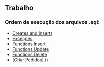## Trabalho
### Ordem de execução dos arquivos .sql:
- [Creates and Inserts](https://github.com/kaylannesantos/ifpi/blob/main/banco_dadosII-2024.1/CREATES-INSERTS.sql)
- [Exceções]()
- [Functions Insert](https://github.com/kaylannesantos/ifpi/blob/main/banco_dadosII-2024.1/FUNCTIONS%20INSERT.sql)
- [Functions Update]()
- [Functions Delete]()
- [Criar Pedidos] ()
